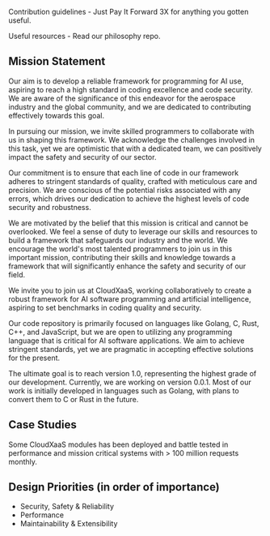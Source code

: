 Contribution guidelines - Just Pay It Forward 3X for anything you gotten useful.

Useful resources - Read our philosophy repo.


## Mission Statement

Our aim is to develop a reliable framework for programming for AI use, aspiring to reach a high standard in coding excellence and code security. We are aware of the significance of this endeavor for the aerospace industry and the global community, and we are dedicated to contributing effectively towards this goal.

In pursuing our mission, we invite skilled programmers to collaborate with us in shaping this framework. We acknowledge the challenges involved in this task, yet we are optimistic that with a dedicated team, we can positively impact the safety and security of our sector.

Our commitment is to ensure that each line of code in our framework adheres to stringent standards of quality, crafted with meticulous care and precision. We are conscious of the potential risks associated with any errors, which drives our dedication to achieve the highest levels of code security and robustness.

We are motivated by the belief that this mission is critical and cannot be overlooked. We feel a sense of duty to leverage our skills and resources to build a framework that safeguards our industry and the world. We encourage the world's most talented programmers to join us in this important mission, contributing their skills and knowledge towards a framework that will significantly enhance the safety and security of our field.

We invite you to join us at CloudXaaS, working collaboratively to create a robust framework for AI software programming and artificial intelligence, aspiring to set benchmarks in coding quality and security.

Our code repository is primarily focused on languages like Golang, C, Rust, C++, and JavaScript, but we are open to utilizing any programming language that is critical for AI software applications. We aim to achieve stringent standards, yet we are pragmatic in accepting effective solutions for the present.

The ultimate goal is to reach version 1.0, representing the highest grade of our development. Currently, we are working on version 0.0.1. Most of our work is initially developed in languages such as Golang, with plans to convert them to C or Rust in the future.

## Case Studies
Some CloudXaaS modules has been deployed and battle tested in performance and mission critical systems with > 100 million requests monthly.

## Design Priorities (in order of importance)
- Security, Safety & Reliability
- Performance
- Maintainability & Extensibility
